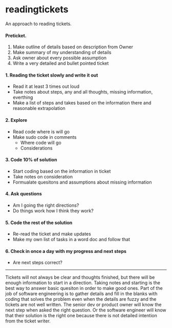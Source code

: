 # readingtickets
An approach to reading tickets.

#### Preticket.
1. Make outline of details based on description from Owner
2. Make summary of my understanding of details 
3. Ask owner about every possible assumption
4. Write a very detailed and bullet pointed ticket 

#### 1. Reading the ticket slowly and write it out 
- Read it at least 3 times out loud 
- Take notes about steps, any  and all thoughts, missing information, everthing 
- Make a list of steps and takes based on the information there and reasonable extrapolation 

#### 2. Explore
- Read code where is will go
- Make sudo code in comments 
  - Where code will go 
  - Considerations 

#### 3. Code 10% of solution
- Start coding based on the information in ticket
- Take notes on consideration 
- Formualate quesitons and assumptions about missing information 

#### 4. Ask questions 
- Am I going the right directions? 
- Do  things work how I think they work?

#### 5. Code the rest of the solution 
- Re-read the ticket and make updates
- Make my own list of tasks in a word doc and follow that
#### 6. Check in once a day with my progress and next steps 
- Are next steps correct?


----------------------------------------------
Tickets will not always be clear and thoughts finished, but there will  be enough information  to start in a  direction. Taking notes and starting is  the best way to answer  basic quesiton  in order  to  make good ones. 
Part of the job of software engineering is to gather details and fill in the blanks with coding that solves the problem even when the details are fuzzy and the tickets are not well written. The senior dev or product owner will know the next step when asked the right question. Or  the software engineer will  know that their solution  is the right one because there is not detailed intention from the ticket writer. 
